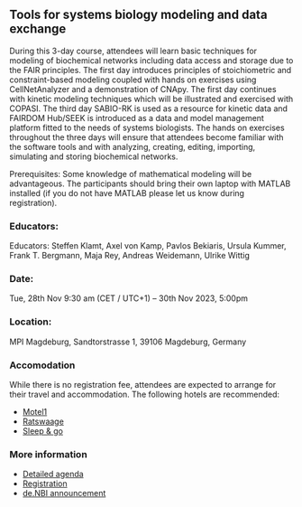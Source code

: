 ## Tools for systems biology modeling and data exchange
During this 3-day course, attendees will learn basic techniques for modeling of biochemical networks including data access and storage due to the FAIR principles. The first day introduces principles of stoichiometric and constraint-based modeling coupled with hands on exercises using CellNetAnalyzer and a demonstration of CNApy. The first day continues with kinetic modeling techniques which will be illustrated and exercised with COPASI. The third day SABIO-RK is used as a resource for kinetic data and FAIRDOM Hub/SEEK is introduced as a data and model management platform fitted to the needs of systems biologists. The hands on exercises throughout the three days will ensure that attendees become familiar with the software tools and with analyzing, creating, editing, importing, simulating and storing biochemical networks.


Prerequisites: Some knowledge of mathematical modeling will be advantageous. The participants should bring their own laptop with MATLAB installed (if you do not have MATLAB please let us know during registration). 


### Educators: 
Educators:
Steffen Klamt, Axel von Kamp, Pavlos Bekiaris, Ursula Kummer, Frank T. Bergmann, Maja Rey, Andreas Weidemann, Ulrike Wittig

### Date:
Tue, 28th Nov 9:30 am (CET / UTC+1) – 30th Nov 2023, 5:00pm

### Location:
MPI Magdeburg, Sandtorstrasse 1, 39106 Magdeburg, Germany

### Accomodation
While there is no registration fee, attendees are expected to arrange for their travel and accommodation. The following hotels are recommended: 

* [Motel1](https://www.motel-one.com/de/hotels/magdeburg/hotel-magdeburg/)
* [Ratswaage](https://www.ratswaage.de/)
* [Sleep & go](https://www.hotel-sleep-and-go.de/)


### More information
* [Detailed agenda](agenda.md)
* [Registration](https://docs.google.com/forms/d/e/1FAIpQLScBXS1LfcZhcO8l2zD0jK7shs-It2_JO8HCde6vyqJ070OaMQ/viewform?usp=sf_link)
* [de.NBI announcement](#)
